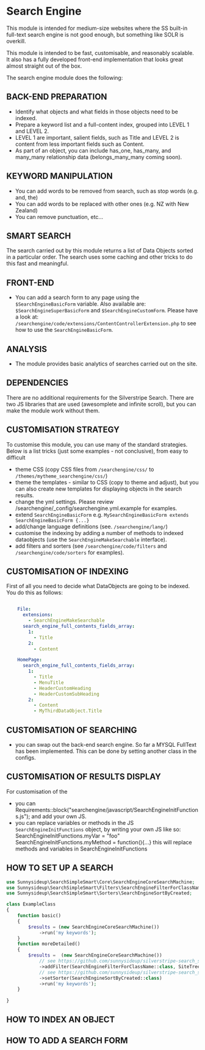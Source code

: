 Search Engine
===================

This module is intended for medium-size websites where the SS built-in full-text search
engine is not good enough, but something like SOLR is overkill.

This module is intended to be fast, customisable, and reasonably scalable.
It also has a fully developed front-end implementation that looks great
almost straight out of the box.

The search engine module does the following:

BACK-END PREPARATION
--------------------
 - Identify what objects and what fields in those objects need to be indexed.
 - Prepare a keyword list and a full-content index, grouped into LEVEL 1 and LEVEL 2.
 - LEVEL 1 are important, salient fields, such as Title and LEVEL 2 is content from less important fields such as Content.
 - As part of an object, you can include has_one, has_many, and many_many relationship data (belongs_many_many coming soon).


KEYWORD MANIPULATION
--------------------
 - You can add words to be removed from search, such as stop words (e.g. and, the)
 - You can add words to be replaced with other ones (e.g. NZ with New Zealand)
 - You can remove punctuation, etc...

SMART SEARCH
------------
The search carried out by this module returns a list of Data Objects sorted
in a particular order.  The search uses some caching and other tricks to do this fast and meaningful.

FRONT-END
---------
 - You can add a search form to any page using the `$SearchEngineBasicForm` variable.
    Also available are: `$SearchEngineSuperBasicForm` and `$SearchEngineCustomForm`.
    Please have a look at: `/searchengine/code/extensions/ContentControllerExtension.php`
    to see how to use the `SearchEngineBasicForm`.

ANALYSIS
--------
 - The module provides basic analytics of searches carried out on the site.


DEPENDENCIES
------------
There are no additional requirements for the Silverstripe Search.
There are two JS libraries that are used (awesomplete and infinite scroll),
but you can make the module work without them.


CUSTOMISATION STRATEGY
----------------------
To customise this module, you can use many of the standard strategies.
Below is a list tricks (just some examples - not conclusive), from easy to difficult
  - theme CSS (copy CSS files from `/searchengine/css/` to `/themes/mytheme_searchengine/css/`)
  - theme the templates - similar to CSS (copy to theme and adjust), but you can also create new templates for displaying
     objects in the search results.
  - change the yml settings.  Please review /searchengine/\_config/searchengine.yml.example for examples.
  - extend `SearchEngineBasicForm` e.g. `MySearchEngineBasicForm extends SearchEngineBasicForm {...}`
  - add/change language definitions (see. `/searchengine/lang/`)
  - customise the indexing by adding a number of methods to indexed dataobjects (use the `SearchEngineMakeSearchable` interface).
  - add filters and sorters (see `/searchengine/code/filters` and `/searchengine/code/sorters` for examples).

CUSTOMISATION OF INDEXING
-------------------------
First of all you need to decide what DataObjects are going to be indexed.
You do this as follows:
```yml

    File:
      extensions:
        - SearchEngineMakeSearchable
      search_engine_full_contents_fields_array:
        1:
          - Title
        2:
          - Content

    HomePage:
      search_engine_full_contents_fields_array:
        1:
          - Title
          - MenuTitle
          - HeaderCustomHeading
          - HeaderCustomSubHeading
        2:
          - Content
          - MyThirdDataObject.Title
```


CUSTOMISATION OF SEARCHING
--------------------------
 - you can swap out the back-end search engine. So far a MYSQL FullText has been implemented.
    This can be done by setting another class in the configs.

CUSTOMISATION OF RESULTS DISPLAY
--------------------------------
For customisation of the
 - you can Requirements::block("searchengine/javascript/SearchEngineInitFunctions.js"); and add your own JS.
 - you can replace variables or methods in the JS `SearchEngineInitFunctions` object,
    by writing your own JS like so:
        SearchEngineInitFunctions.myVar = "foo"
        SearchEngineInitFunctions.myMethod = function(){...}
    this will replace methods and variables in SearchEngineInitFunctions


HOW TO SET UP A SEARCH
----------------------
```php
use Sunnysideup\SearchSimpleSmart\Core\SearchEngineCoreSearchMachine;
use Sunnysideup\SearchSimpleSmart\Filters\SearchEngineFilterForClassName;
use Sunnysideup\SearchSimpleSmart\Sorters\SearchEngineSortByCreated;

class ExampleClass
{
    function basic() 
    {
        $results = (new SearchEngineCoreSearchMachine())
            ->run('my keywords');
    }   
    function moreDetailed() 
    {
        $results =  (new SearchEngineCoreSearchMachine())
            // see https://github.com/sunnysideup/silverstripe-search_simple_smart/tree/master/src/Filters for examples
            ->addFilter(SearchEngineFilterForClassName::class, SiteTree::class) 
            // see https://github.com/sunnysideup/silverstripe-search_simple_smart/tree/master/src/Sorters for examples
            ->setSorter(SearchEngineSortByCreated::class) 
            ->run('my keywords');
    }   
    
}
```

HOW TO INDEX AN OBJECT
----------------------


HOW TO ADD A SEARCH FORM
------------------------
